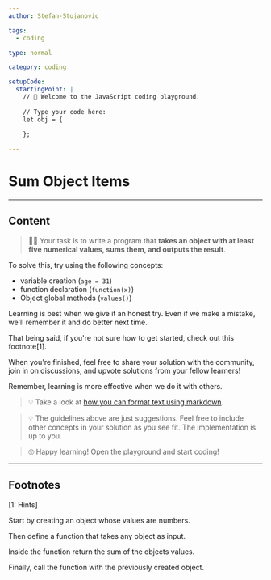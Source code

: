 ```yaml
---
author: Stefan-Stojanovic

tags:
  - coding

type: normal

category: coding

setupCode:
  startingPoint: |
    // 👋 Welcome to the JavaScript coding playground.
    
    // Type your code here:
    let obj = {
      
    };

---
```


# Sum Object Items

---

## Content

> 👩‍💻 Your task is to write a program that **takes an object with at least five numerical values, sums them, and outputs the result**.

To solve this, try using the following concepts:
- variable creation (`age = 31`)
- function declaration (`function(x)`)
- Object global methods (`values()`)

Learning is best when we give it an honest try. Even if we make a mistake, we'll remember it and do better next time.

That being said, if you're not sure how to get started, check out this footnote[1]. 

When you're finished, feel free to share your solution with the community, join in on discussions, and upvote solutions from your fellow learners!

Remember, learning is more effective when we do it with others.

> 💡 Take a look at [how you can format text using markdown](https://www.enki.com/glossary/general/markdown-formatting).

> 💡 The guidelines above are just suggestions. Feel free to include other concepts in your solution as you see fit. The implementation is up to you.

> 🤓 Happy learning! Open the playground and start coding!


---

## Footnotes

[1: Hints]

Start by creating an object whose values are numbers.

Then define a function that takes any object as input.

Inside the function return the sum of the objects values.

Finally, call the function with the previously created object.
